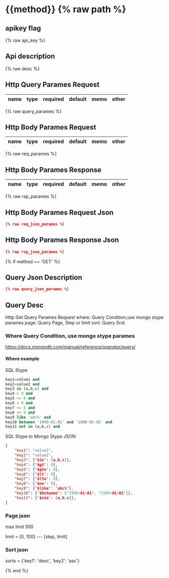 # {{method}} {% raw path %}

## apikey flag

{% raw api_key %}

## Api description

{% raw desc %}

## Http Query Parames Request

name|type|required|default|memo|other
:---|:--:|:--:|:---|:---|:---
{% raw query_parames %}

## Http Body Parames Request

name|type|required|default|memo|other
:---|:--:|:--:|:---|:---|:---
{% raw req_parames %}

## Http Body Parames Response

name|type|required|default|memo|other
:---|:--:|:--:|:---|:---|:---
{% raw rsp_parames %}

## Http Body Parames Request Json

```json
{% raw req_json_parames %}
```

## Http Body Parames Response Json

```json
{% raw rsp_json_parames %}
```

{% if method == 'GET' %}

## Query Json Description

```json
{% raw query_json_parames %}
```

## Query Desc

Http Get Query Parames Request
where: Query Condition,use mongo stype parames
page: Query Page, Step or limit
sort: Query Srot

### Where Query Condition, use mongo stype parames

https://docs.mongodb.com/manual/reference/operator/query/

#### Where example

SQL Stype

```sql
key1=value1 and
key2=value2 and
key3 in (a,b,c) and
key4 > 0 and
key5 >= 0 and
key6 < 0 and
key7 <= 0 and
key8 <> 0 and
key9 like 'abc%' and
key10 between '1900-01-01' and '1900-01-02' and
key11 not in (a,b,c) and
```

SQL Stype to Mongo Stype JSON

```json
{
    "key1": "value1",
    "key2": "value2",
    "key3": {'$in': [a,b,c]},
    "key4": {'$gt': 0},
    "key5": {'$gte': 0},
    "key6": {'$lt': 0},
    "key7": {'$lte': 0},
    "key8": {'$ne': 0},
    "key9": {'$like': 'abc%'},
    "key10": {'$between': ['1900-01-01', '1900-01-02']},
    "key11": {'$nin': [a,b,c]},
}
```

### Page json

max limit 500

limit = [0, 100] --- [step, limit]

### Sort json

sorts = {'key1': 'desc', 'key2': 'asc'}

{% end %}
